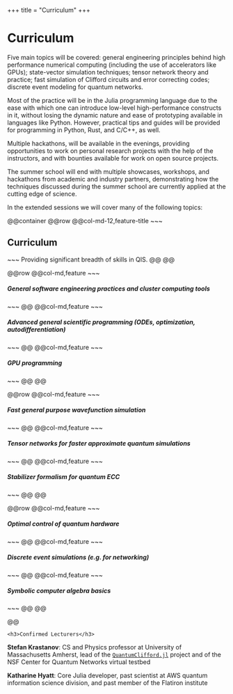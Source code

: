 +++
title = "Curriculum"
+++

# Curriculum

Five main topics will be covered: general engineering principles behind high performance numerical computing (including the use of accelerators like GPUs); state-vector simulation techniques; tensor network theory and practice; fast simulation of Clifford circuits and error correcting codes; discrete event modeling for quantum networks.

Most of the practice will be in the Julia programming language due to the ease with which one can introduce low-level high-performance constructs in it, without losing the dynamic nature and ease of prototyping available in languages like Python. However, practical tips and guides will be provided for programming in Python, Rust, and C/C++, as well.

Multiple hackathons, will be available in the evenings, providing opportunities to work on personal research projects with the help of the instructors, and with bounties available for work on open source projects.

The summer school will end with multiple showcases, workshops, and hackathons from academic and industry partners, demonstrating how the techniques discussed during the summer school are currently applied at the cutting edge of science.

In the extended sessions we will cover many of the following topics:

@@container
@@row
    @@col-md-12,feature-title
    ~~~
    <h2>Curriculum</h2>
    ~~~
    Providing significant breadth of skills in QIS.
    @@
@@

@@row
    @@col-md,feature
    ~~~
    <h5>General software engineering practices and cluster computing tools</h5>
    ~~~
    @@
    @@col-md,feature
    ~~~
    <h5>Advanced general scientific programming (ODEs, optimization, autodifferentiation)</h5>
    ~~~
    @@
    @@col-md,feature
    ~~~
    <h5>GPU programming</h5>
    ~~~
    @@
@@

@@row
    @@col-md,feature
    ~~~
    <h5>Fast general purpose wavefunction simulation</h5>
    ~~~
    @@
    @@col-md,feature
    ~~~
    <h5>Tensor networks for faster approximate quantum simulations</h5>
    ~~~
    @@
    @@col-md,feature
    ~~~
    <h5>Stabilizer formalism for quantum ECC</h5>
    ~~~
    @@
@@

@@row
    @@col-md,feature
    ~~~
    <h5>Optimal control of quantum hardware</h5>
    ~~~
    @@
    @@col-md,feature
    ~~~
    <h5>Discrete event simulations (e.g. for networking)</h5>
    ~~~
    @@
    @@col-md,feature
    ~~~
    <h5>Symbolic computer algebra basics</h5>
    ~~~
    @@
@@

@@ 


~~~
<h3>Confirmed Lecturers</h3>
~~~

**Stefan Krastanov**: CS and Physics professor at University of Massachusetts Amherst, lead of the [`QuantumClifford.jl`](https://github.com/Krastanov/QuantumClifford.jl) project and of the NSF Center for Quantum Networks virtual testbed

**Katharine Hyatt**: Core Julia developer, past scientist at AWS quantum information science division, and past member of the Flatiron institute
